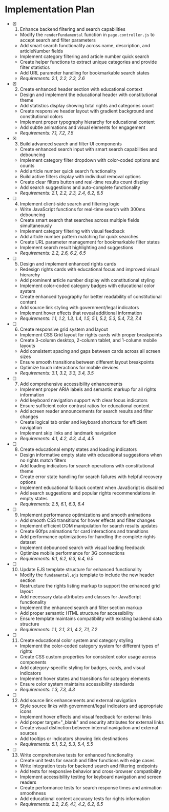 # Implementation Plan

- [x]   1. Enhance backend filtering and search capabilities

    - Modify the `renderFundamental` function in `page.controller.js` to accept search and filter parameters
    - Add smart search functionality across name, description, and articleNumber fields
    - Implement category filtering and article number quick search
    - Create helper functions to extract unique categories and provide filter statistics
    - Add URL parameter handling for bookmarkable search states
    - _Requirements: 2.1, 2.2, 2.3, 2.6_

- [x]   2. Create enhanced header section with educational context

    - Design and implement the educational header with constitutional theme
    - Add statistics display showing total rights and categories count
    - Create responsive header layout with gradient background and constitutional colors
    - Implement proper typography hierarchy for educational content
    - Add subtle animations and visual elements for engagement
    - _Requirements: 7.1, 7.2, 7.5_

- [x]   3. Build advanced search and filter UI components

    - Create enhanced search input with smart search capabilities and debouncing
    - Implement category filter dropdown with color-coded options and counts
    - Add article number quick search functionality
    - Build active filters display with individual removal options
    - Create clear filters button and real-time results count display
    - Add search suggestions and auto-complete functionality
    - _Requirements: 2.1, 2.2, 2.3, 2.4, 6.2, 6.5_

- [ ]   4. Implement client-side search and filtering logic

    - Write JavaScript functions for real-time search with 300ms debouncing
    - Create smart search that searches across multiple fields simultaneously
    - Implement category filtering with visual feedback
    - Add article number pattern matching for quick searches
    - Create URL parameter management for bookmarkable filter states
    - Implement search result highlighting and suggestions
    - _Requirements: 2.2, 2.6, 6.2, 6.5_

- [ ]   5. Design and implement enhanced rights cards

    - Redesign rights cards with educational focus and improved visual hierarchy
    - Add prominent article number display with constitutional styling
    - Implement color-coded category badges with educational color system
    - Create enhanced typography for better readability of constitutional content
    - Add source link styling with government/legal indicators
    - Implement hover effects that reveal additional information
    - _Requirements: 1.1, 1.2, 1.3, 1.4, 1.5, 5.1, 5.2, 5.3, 5.4, 7.3, 7.4_

- [ ]   6. Create responsive grid system and layout

    - Implement CSS Grid layout for rights cards with proper breakpoints
    - Create 3-column desktop, 2-column tablet, and 1-column mobile layouts
    - Add consistent spacing and gaps between cards across all screen sizes
    - Ensure smooth transitions between different layout breakpoints
    - Optimize touch interactions for mobile devices
    - _Requirements: 3.1, 3.2, 3.3, 3.4, 3.5_

- [ ]   7. Add comprehensive accessibility enhancements

    - Implement proper ARIA labels and semantic markup for all rights information
    - Add keyboard navigation support with clear focus indicators
    - Ensure sufficient color contrast ratios for educational content
    - Add screen reader announcements for search results and filter changes
    - Create logical tab order and keyboard shortcuts for efficient navigation
    - Implement skip links and landmark navigation
    - _Requirements: 4.1, 4.2, 4.3, 4.4, 4.5_

- [ ]   8. Create educational empty states and loading indicators

    - Design informative empty state with educational suggestions when no rights match filters
    - Add loading indicators for search operations with constitutional theme
    - Create error state handling for search failures with helpful recovery options
    - Implement educational fallback content when JavaScript is disabled
    - Add search suggestions and popular rights recommendations in empty states
    - _Requirements: 2.5, 6.1, 6.3, 6.4_

- [ ]   9. Implement performance optimizations and smooth animations

    - Add smooth CSS transitions for hover effects and filter changes
    - Implement efficient DOM manipulation for search results updates
    - Create 60fps animations for card interactions and transitions
    - Add performance optimizations for handling the complete rights dataset
    - Implement debounced search with visual loading feedback
    - Optimize mobile performance for 3G connections
    - _Requirements: 6.1, 6.2, 6.3, 6.4, 6.5_

- [ ]   10. Update EJS template structure for enhanced functionality

    - Modify the `fundamental.ejs` template to include the new header section
    - Restructure the rights listing markup to support the enhanced grid layout
    - Add necessary data attributes and classes for JavaScript functionality
    - Implement the enhanced search and filter section markup
    - Add proper semantic HTML structure for accessibility
    - Ensure template maintains compatibility with existing backend data structure
    - _Requirements: 1.1, 2.1, 3.1, 4.2, 7.1, 7.2_

- [ ]   11. Create educational color system and category styling

    - Implement the color-coded category system for different types of rights
    - Create CSS custom properties for consistent color usage across components
    - Add category-specific styling for badges, cards, and visual indicators
    - Implement hover states and transitions for category elements
    - Ensure color system maintains accessibility standards
    - _Requirements: 1.3, 7.3, 4.3_

- [ ]   12. Add source link enhancements and external navigation

    - Style source links with government/legal indicators and appropriate icons
    - Implement hover effects and visual feedback for external links
    - Add proper target="\_blank" and security attributes for external links
    - Create visual distinction between internal navigation and external sources
    - Add tooltips or indicators showing link destinations
    - _Requirements: 5.1, 5.2, 5.3, 5.4, 5.5_

- [ ]   13. Write comprehensive tests for enhanced functionality
    - Create unit tests for search and filter functions with edge cases
    - Write integration tests for backend search and filtering endpoints
    - Add tests for responsive behavior and cross-browser compatibility
    - Implement accessibility testing for keyboard navigation and screen readers
    - Create performance tests for search response times and animation smoothness
    - Add educational content accuracy tests for rights information
    - _Requirements: 2.2, 2.6, 4.1, 4.2, 6.2, 6.5_
